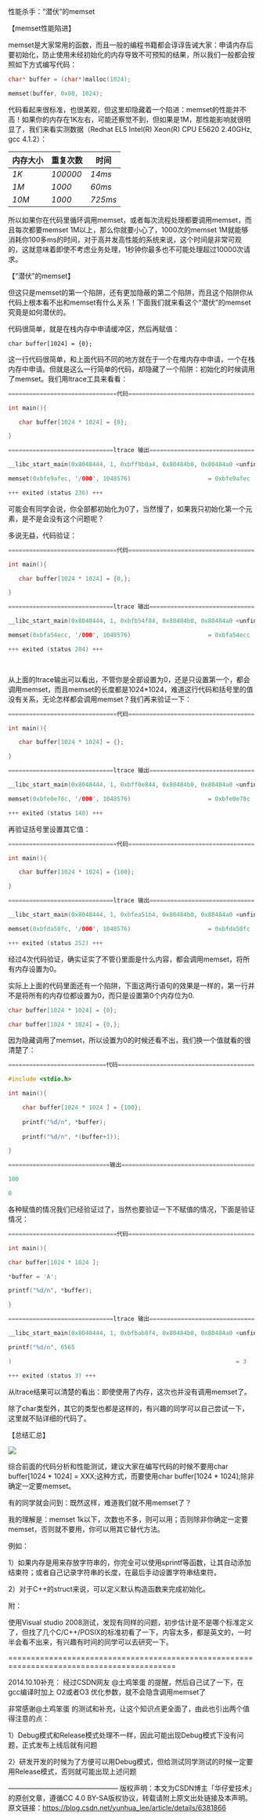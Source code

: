 性能杀手：”潜伏”的memset

【memset性能陷进】

memset是大家常用的函数，而且一般的编程书籍都会谆谆告诫大家：申请内存后要初始化，防止使用未经初始化的内存导致不可预知的结果，所以我们一般都会按照如下方式编写代码：

```c++
char* buffer = (char*)malloc(1024);

memset(buffer, 0x00, 1024);
```

 

代码看起来很标准，也很美观，但这里却隐藏着一个陷进：memset的性能并不高！如果你的内存在1K左右，可能还察觉不到，但如果是1M，那性能影响就很明显了，我们来看实测数据（Redhat EL5 Intel(R) Xeon(R) CPU E5620 2.40GHz, gcc 4.1.2）：



| 内存大小 | 重复次数 | 时间    |
| -------- | -------- | ------- |
| *1K*     | *100000* | *14ms*  |
| *1M*     | *1000*   | *60ms*  |
| *10M*    | *1000*   | *725ms* |

 

所以如果你在代码里循环调用memset，或者每次流程处理都要调用memset，而且每次都要memset 1M以上，那么你就要小心了，1000次的memset 1M就能够消耗你100多ms的时间，对于高并发高性能的系统来说，这个时间是非常可观的，这就意味着即使不考虑业务处理，1秒钟你最多也不可能处理超过10000次请求。

 

【“潜伏”的memset】

但这只是memset的第一个陷阱，还有更加隐蔽的第二个陷阱，而且这个陷阱你从代码上根本看不出和memset有什么关系！下面我们就来看这个“潜伏”的memset究竟是如何潜伏的。

代码很简单，就是在栈内存中申请缓冲区，然后再赋值：

`char buffer[1024] = {0};`

这一行代码很简单，和上面代码不同的地方就在于一个在堆内存中申请，一个在栈内存中申请。但就是这么一行简单的代码，却隐藏了一个陷阱：初始化的时候调用了memset。我们用ltrace工具来看看：

```c++
===============================代码====================================

int main(){

   char buffer[1024 * 1024] = {0};

}

==============================ltrace 输出================================

__libc_start_main(0x8048444, 1, 0xbff9b0a4, 0x80484b0, 0x80484a0 <unfinished ...>

memset(0xbfe9afec, '/000', 1048576)                      = 0xbfe9afec

+++ exited (status 236) +++
```

 

可能会有同学会说，你全部都初始化为0了，当然慢了，如果我只初始化第一个元素，是不是会没有这个问题呢？

多说无益，代码验证：

```c++
===============================代码====================================

int main(){

   char buffer[1024 * 1024] = {0,};

}

==============================ltrace 输出================================

__libc_start_main(0x8048444, 1, 0xbfb54f84, 0x80484b0, 0x80484a0 <unfinished ...>

memset(0xbfa54ecc, '/000', 1048576)                      = 0xbfa54ecc

+++ exited (status 204) +++

 
```

从上面的ltrace输出可以看出，不管你是全部设置为0，还是只设置第一个，都会调用memset，而且memset的长度都是1024*1024，难道这行代码和括号里的值没有关系，无论怎样都会调用memset？我们再来验证一下：

```c++
===============================代码====================================

int main(){

   char buffer[1024 * 1024] = {};

}

==============================ltrace 输出================================

__libc_start_main(0x8048444, 1, 0xbff0e844, 0x80484b0, 0x80484a0 <unfinished ...>

memset(0xbfe0e78c, '/000', 1048576)                      = 0xbfe0e78c

+++ exited (status 140) +++
```

 

再验证括号里设置其它值：

```c++
===============================代码====================================

int main(){

   char buffer[1024 * 1024] = {100};

}

==============================ltrace 输出================================

__libc_start_main(0x8048444, 1, 0xbfea51b4, 0x80484b0, 0x80484a0 <unfinished ...>

memset(0xbfda50fc, '/000', 1048576)                      = 0xbfda50fc

+++ exited (status 252) +++
```

经过4次代码验证，确实证实了不管{}里面是什么内容，都会调用memset，将所有内存设置为0。

实际上上面的代码里面还有一个陷阱，下面这两行语句的效果是一样的，第一行并不是将所有的内存位都设置为0，而只是设置第0个内存位为0.

```c++
char buffer[1024 * 1024] = {0};

char buffer[1024 * 1024] = {0,};
```

因为隐藏调用了memset，所以设置为0的时候还看不出，我们换一个值就看的很清楚了：

```c++
============================代码=======================================

#include <stdio.h>

int main(){

    char buffer[1024 * 1024 ] = {100};
    
    printf("%d/n", *buffer);
    
    printf("%d/n", *(buffer+1));

}

=============================输出======================================

100

0
```

 

各种赋值的情况我们已经验证过了，当然也要验证一下不赋值的情况，下面是验证情况：

```c++
===============================代码====================================

int main(){

char buffer[1024 * 1024 ];

*buffer = 'A';

printf("%d/n", *buffer);

}

==============================ltrace 输出================================

__libc_start_main(0x8048444, 1, 0xbfbab8f4, 0x80484b0, 0x80484a0 <unfinished ...>

printf("%d/n", 6565

)                                                                = 3

+++ exited (status 3) +++
```

从ltrace结果可以清楚的看出：即使使用了内存，这次也并没有调用memset了。

 

除了char类型外，其它的类型也都是这样的，有兴趣的同学可以自己尝试一下，这里就不贴详细的代码了。

 

【总结汇总】

 ![](img/memset.png)

综合前面的代码分析和性能测试，建议大家在编写代码的时候不要用char buffer[1024 * 1024] = XXX;这种方式，而要使用char buffer[1024 * 1024];除非确定一定要memset。

 

有的同学就会问到：既然这样，难道我们就不用memset了？

我的理解是：memset 1k以下，次数也不多，则可以用；否则除非你确定一定要memset，否则就不要用，你可以用其它替代方法。

例如：

1）如果内存是用来存放字符串的，你完全可以使用sprintf等函数，让其自动添加结束符；或者自己记录字符串的长度，在最后手动设置字符串结束符。

2）对于C++的struct来说，可以定义默认构造函数来完成初始化。



附：

使用Visual studio 2008测试，发现有同样的问题，初步估计是不是哪个标准定义了，但找了几个C/C++/POSIX的标准初看了一下，内容太多，都是英文的，一时半会看不出来，有兴趣有时间的同学可以去研究一下。




===========================================================================================

2014.10.10补充： 经过CSDN网友  @土鸡笨蛋 的提醒，然后自己试了一下，在gcc编译时加上 O2或者O3 优化参数，就不会隐含调用memset了



非常感谢@土鸡笨蛋 的测试和补充，让这个知识点更全面了，由此也引出两个值得注意的点：

1）Debug模式和Release模式处理不一样，因此可能出现Debug模式下没有问题，正式发布上线后就有问题

2）研发开发的时候为了方便可以用Debug模式，但给测试同学测试的时候一定要用Release模式，否则就可能出现上述问题

————————————————
版权声明：本文为CSDN博主「华仔爱技术」的原创文章，遵循CC 4.0 BY-SA版权协议，转载请附上原文出处链接及本声明。
原文链接：https://blog.csdn.net/yunhua_lee/article/details/6381866